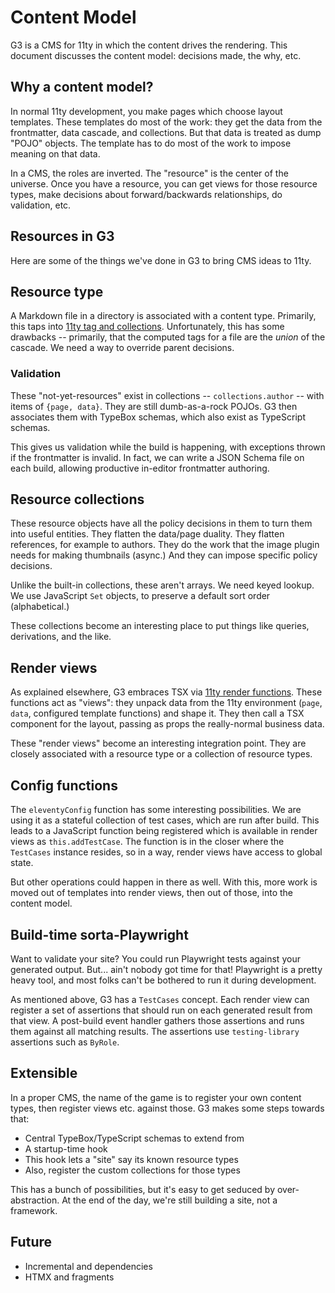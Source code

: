 # Content Model

G3 is a CMS for 11ty in which the content drives the rendering.
This document discusses the content model: decisions made, the why, etc.

## Why a content model?

In normal 11ty development, you make pages which choose layout templates.
These templates do most of the work: they get the data from the frontmatter, data cascade, and collections.
But that data is treated as dump "POJO" objects.
The template has to do most of the work to impose meaning on that data.

In a CMS, the roles are inverted.
The "resource" is the center of the universe.
Once you have a resource, you can get views for those resource types, make decisions about forward/backwards relationships, do validation, etc.

## Resources in G3

Here are some of the things we've done in G3 to bring CMS ideas to 11ty.

## Resource type

A Markdown file in a directory is associated with a content type.
Primarily, this taps into [11ty tag and collections](https://www.11ty.dev/docs/collections/).
Unfortunately, this has some drawbacks -- primarily, that the computed tags for a file are the *union* of the cascade.
We need a way to override parent decisions.

### Validation

These "not-yet-resources" exist in collections -- `collections.author` -- with items of `{page, data}`.
They are still dumb-as-a-rock POJOs.
G3 then associates them with TypeBox schemas, which also exist as TypeScript schemas.

This gives us validation while the build is happening, with exceptions thrown if the frontmatter is invalid.
In fact, we can write a JSON Schema file on each build, allowing productive in-editor frontmatter authoring.

## Resource collections

These resource objects have all the policy decisions in them to turn them into useful entities.
They flatten the data/page duality.
They flatten references, for example to authors.
They do the work that the image plugin needs for making thumbnails (async.)
And they can impose specific policy decisions.

Unlike the built-in collections, these aren't arrays.
We need keyed lookup.
We use JavaScript `Set` objects, to preserve a default sort order (alphabetical.)

These collections become an interesting place to put things like queries, derivations, and the like.

## Render views

As explained elsewhere, G3 embraces TSX via [11ty render functions](https://www.11ty.dev/docs/languages/javascript/#function).
These functions act as "views": they unpack data from the 11ty environment (`page`, `data`, configured template functions) and shape it.
They then call a TSX component for the layout, passing as props the really-normal business data.

These "render views" become an interesting integration point.
They are closely associated with a resource type or a collection of resource types.

## Config functions

The `eleventyConfig` function has some interesting possibilities.
We are using it as a stateful collection of test cases, which are run after build.
This leads to a JavaScript function being registered which is available in render views as `this.addTestCase`.
The function is in the closer where the `TestCases` instance resides, so in a way, render views have access to global state.

But other operations could happen in there as well.
With this, more work is moved out of templates into render views, then out of those, into the content model.

## Build-time sorta-Playwright

Want to validate your site?
You could run Playwright tests against your generated output.
But... ain't nobody got time for that!
Playwright is a pretty heavy tool, and most folks can't be bothered to run it during development.

As mentioned above, G3 has a `TestCases` concept.
Each render view can register a set of assertions that should run on each generated result from that view.
A post-build event handler gathers those assertions and runs them against all matching results.
The assertions use `testing-library` assertions such as `ByRole`.

## Extensible

In a proper CMS, the name of the game is to register your own content types, then register views etc. against those.
G3 makes some steps towards that:

- Central TypeBox/TypeScript schemas to extend from
- A startup-time hook
- This hook lets a "site" say its known resource types
- Also, register the custom collections for those types

This has a bunch of possibilities, but it's easy to get seduced by over-abstraction.
At the end of the day, we're still building a site, not a framework.

## Future

- Incremental and dependencies
- HTMX and fragments
